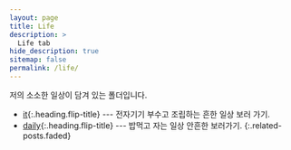```yaml
---
layout: page
title: Life
description: >
  Life tab
hide_description: true
sitemap: false
permalink: /life/
---
```


저의 소소한 일상이 담겨 있는 폴더입니다.

* [it]{:.heading.flip-title} --- 전자기기 부수고 조립하는 흔한 일상 보러 가기.
* [daily]{:.heading.flip-title} --- 밥먹고 자는 일상 안흔한 보러가기.
{:.related-posts.faded}

[it]: it/
[daily]: daily/